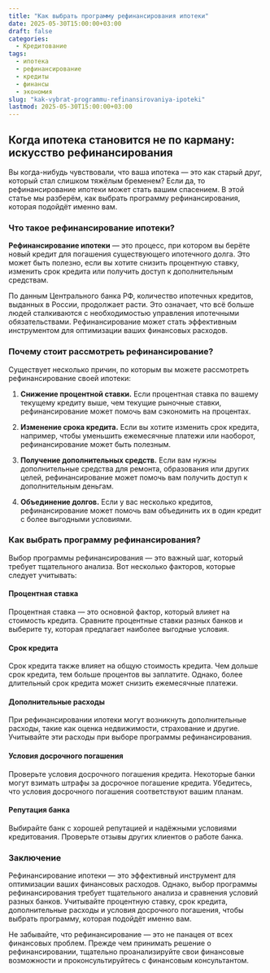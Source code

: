 ```yaml
---
title: "Как выбрать программу рефинансирования ипотеки"
date: 2025-05-30T15:00:00+03:00
draft: false
categories:
  - Кредитование
tags:
  - ипотека
  - рефинансирование
  - кредиты
  - финансы
  - экономия
slug: "kak-vybrat-programmu-refinansirovaniya-ipoteki"
lastmod: 2025-05-30T15:00:00+03:00
---
```


## Когда ипотека становится не по карману: искусство рефинансирования

Вы когда-нибудь чувствовали, что ваша ипотека — это как старый друг, который стал слишком тяжёлым бременем? Если да, то рефинансирование ипотеки может стать вашим спасением. В этой статье мы разберём, как выбрать программу рефинансирования, которая подойдёт именно вам.

### Что такое рефинансирование ипотеки?

**Рефинансирование ипотеки** — это процесс, при котором вы берёте новый кредит для погашения существующего ипотечного долга. Это может быть полезно, если вы хотите снизить процентную ставку, изменить срок кредита или получить доступ к дополнительным средствам.

По данным Центрального банка РФ, количество ипотечных кредитов, выданных в России, продолжает расти. Это означает, что всё больше людей сталкиваются с необходимостью управления ипотечными обязательствами. Рефинансирование может стать эффективным инструментом для оптимизации ваших финансовых расходов.

### Почему стоит рассмотреть рефинансирование?

Существует несколько причин, по которым вы можете рассмотреть рефинансирование своей ипотеки:

1. **Снижение процентной ставки.** Если процентная ставка по вашему текущему кредиту выше, чем текущие рыночные ставки, рефинансирование может помочь вам сэкономить на процентах.

2. **Изменение срока кредита.** Если вы хотите изменить срок кредита, например, чтобы уменьшить ежемесячные платежи или наоборот, рефинансирование может быть полезным.

3. **Получение дополнительных средств.** Если вам нужны дополнительные средства для ремонта, образования или других целей, рефинансирование может помочь вам получить доступ к дополнительным деньгам.

4. **Объединение долгов.** Если у вас несколько кредитов, рефинансирование может помочь вам объединить их в один кредит с более выгодными условиями.

### Как выбрать программу рефинансирования?

Выбор программы рефинансирования — это важный шаг, который требует тщательного анализа. Вот несколько факторов, которые следует учитывать:

#### Процентная ставка

Процентная ставка — это основной фактор, который влияет на стоимость кредита. Сравните процентные ставки разных банков и выберите ту, которая предлагает наиболее выгодные условия.

#### Срок кредита

Срок кредита также влияет на общую стоимость кредита. Чем дольше срок кредита, тем больше процентов вы заплатите. Однако, более длительный срок кредита может снизить ежемесячные платежи.

#### Дополнительные расходы

При рефинансировании ипотеки могут возникнуть дополнительные расходы, такие как оценка недвижимости, страхование и другие. Учитывайте эти расходы при выборе программы рефинансирования.

#### Условия досрочного погашения

Проверьте условия досрочного погашения кредита. Некоторые банки могут взимать штрафы за досрочное погашение кредита. Убедитесь, что условия досрочного погашения соответствуют вашим планам.

#### Репутация банка

Выбирайте банк с хорошей репутацией и надёжными условиями кредитования. Проверьте отзывы других клиентов о работе банка.

### Заключение

Рефинансирование ипотеки — это эффективный инструмент для оптимизации ваших финансовых расходов. Однако, выбор программы рефинансирования требует тщательного анализа и сравнения условий разных банков. Учитывайте процентную ставку, срок кредита, дополнительные расходы и условия досрочного погашения, чтобы выбрать программу, которая подойдёт именно вам.

Не забывайте, что рефинансирование — это не панацея от всех финансовых проблем. Прежде чем принимать решение о рефинансировании, тщательно проанализируйте свои финансовые возможности и проконсультируйтесь с финансовым консультантом.
